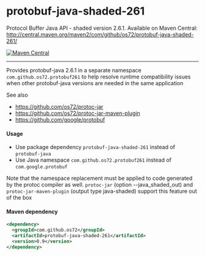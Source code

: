 protobuf-java-shaded-261
========================

Protocol Buffer Java API - shaded version 2.6.1.
Available on Maven Central: http://central.maven.org/maven2/com/github/os72/protobuf-java-shaded-261/

[![Maven Central](https://img.shields.io/badge/maven%20central-0.9-brightgreen.svg)](http://search.maven.org/#artifactdetails|com.github.os72|protobuf-java-shaded-261|0.9|)

---

Provides protobuf-java 2.6.1 in a separate namespace `com.github.os72.protobuf261` to help resolve runtime compatibility issues when other protobuf-java versions are needed in the same application

See also
* https://github.com/os72/protoc-jar
* https://github.com/os72/protoc-jar-maven-plugin
* https://github.com/google/protobuf

#### Usage

* Use package dependency `protobuf-java-shaded-261` instead of `protobuf-java`
* Use Java namespace `com.github.os72.protobuf261` instead of `com.google.protobuf`

Note that the namespace replacement must be applied to code generated by the protoc compiler as well. `protoc-jar` (option --java_shaded_out) and `protoc-jar-maven-plugin` (output type java-shaded) support this feature out of the box

#### Maven dependency
```xml
<dependency>
  <groupId>com.github.os72</groupId>
  <artifactId>protobuf-java-shaded-261</artifactId>
  <version>0.9</version>
</dependency>
```

